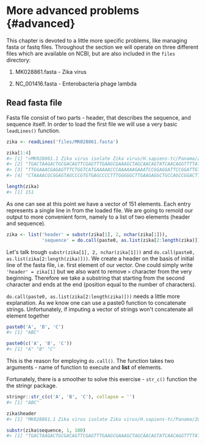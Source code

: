 # More advanced problems {#advanced}

This chapter is devoted to a little more specific problems, like managing fasta or fastq files. Throughout the section we will operate on three different files which are available on NCBI, but are also included in the `files` directory:

1. MK028861.fasta - Zika virus

2. NC_001416.fasta - Enterobacteria phage lambda

## Read fasta file

Fasta file consist of two parts - header, that describes the sequence, and sequence itself. In order to load the first file we will use a very basic `leadLines()` function. 


```r
zika <- readLines('files/MK028861.fasta')

zika[1:4]
#> [1] ">MK028861.1 Zika virus isolate Zika virus/H.sapiens-tc/Panama/2015/259359 polyprotein gene, complete cds"
#> [2] "TGACTAAGACTGCGACAGTTCGAGTTTGAAGCGAAAGCTAGCAACAGTATCAACAGGTTTTATTTTGGAT"                                  
#> [3] "TTGGAAACGAGAGTTTCTGGTCATGAAAAACCCAAAAAAGAAATCCGGAGGATTCCGGATTGTCAATATG"                                  
#> [4] "CTAAAACGCGGAGTAGCCCGTGTGAGCCCCTTTGGGGGCTTGAAGAGGCTGCCAGCCGGACTTCTGCTGG"

length(zika)
#> [1] 151
```

As one can see at this point we have a vector of 151 elements. Each entry represents a single line in from the loaded file. We are going to remold our output to more convenient form, namely to a list of two elements (header and sequence).


```r
zika <- list('header' = substr(zika[1], 2, nchar(zika[1])), 
             'sequence' = do.call(paste0, as.list(zika[2:length(zika)])))
```

Let's talk trough `substr(zika[1], 2, nchar(zika[1]))` and `do.call(paste0, as.list(zika[2:length(zika)]))`. We create a header on the basis of initial line of the fasta file, i.e. first element of our vector. One could simply write `'header' = zika[1]` but we also want to remove `>` character from the very beginning. Therefore we take a substring that starting from the second character and ends at the end (position equal to the number of characters). 

`do.call(paste0, as.list(zika[2:length(zika)]))` needs a little more explanation. As we know one can use a paste0 function to concatenate strings. Unfortunately, if imputing a vector of strings won't concatenate all element together


```r
paste0('A', 'B', 'C')
#> [1] "ABC"

paste0(c('A', 'B', 'C'))
#> [1] "A" "B" "C"
```
This is the reason for employing `do.call()`. The function takes two arguments - name of function to execute and __list__ of elements. 

Fortunately, there is a smoother to solve this exercise - `str_c()` function the the stringr package.


```r
stringr::str_c(c('A', 'B', 'C'), collapse = '')
#> [1] "ABC"
```


```r
zika$header
#> [1] "MK028861.1 Zika virus isolate Zika virus/H.sapiens-tc/Panama/2015/259359 polyprotein gene, complete cds"

substr(zika$sequence, 1, 100)
#> [1] "TGACTAAGACTGCGACAGTTCGAGTTTGAAGCGAAAGCTAGCAACAGTATCAACAGGTTTTATTTTGGATTTGGAAACGAGAGTTTCTGGTCATGAAAAA"
```


